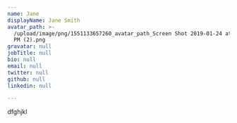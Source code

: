 ```yaml
---
name: Jane
displayName: Jane Smith
avatar_path: >-
  /upload/image/png/1551133657260_avatar_path_Screen Shot 2019-01-24 at 4.06.18
  PM (2).png
gravatar: null
jobTitle: null
bio: null
email: null
twitter: null
github: null
linkedin: null

---
```


<p>dfghjkl</p>


